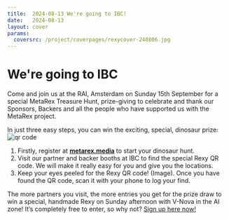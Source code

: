 ```yaml
---
title:  2024-08-13 We're going to IBC!
date:   2024-08-13
layout: cover
params:
  coversrc: /project/coverpages/rexycover-240806.jpg
---
```


# We're going to IBC

Come and join us at the RAI, Amsterdam on Sunday 15th September for a special
MetaRex Treasure Hunt, prize-giving to celebrate and thank our Sponsors,
Backers and all the people who have supported us with the MetaRex project.

In just three easy steps, you can win the exciting, special, dinosaur prize:
<img class="ui right floated small image" src="/project/treasure-hunt/ibc-partner.png" alt="qr code">

1. Firstly, register at **[metarex.media][enter]** to start your dinosaur hunt.
2. Visit our partner and backer booths at IBC to find the special Rexy QR code.
   We will make it really easy for you and give you the locations.
3. Keep your eyes peeled for the Rexy QR code!  (Image).  Once you have found
   the QR code, scan it with your phone to log your find.

The more partners you visit, the more entries you get for the prize draw to win
a special, handmade Rexy on Sunday afternoon with V-Nova in the AI zone! It’s
completely free to enter, so why not?  [Sign up here now!][enter]

[enter]:    https://forms.office.com/pages/responsepage.aspx?id=30eYwqIIQkOKtAUyYbHU5xNG2L6f-UdAjtBvxndMjtlUNFo4WVBJNVRLTFdNTVJSSUdXMlBZOUNPSy4u
[qrimg]:    /project/treasure-hunt/ibc-partner.png